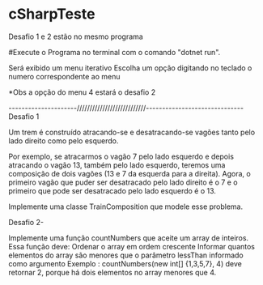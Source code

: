 # cSharpTeste
Desafio 1 e 2 estão no mesmo programa

#Execute o Programa no terminal com o comando  "dotnet run".

Será exibido um menu iterativo
Escolha um opção digitando no teclado o numero correspondente ao menu


*Obs a opção do menu  4 estará o desafio 2

---------------------///////////////////////////------------------------------
Desafio 1 

Um trem é construído atracando-se e desatracando-se vagões tanto pelo lado direito como pelo esquerdo.

Por exemplo, se atracarmos o vagão 7 pelo lado esquerdo e depois atracando o vagão 13, também pelo lado esquerdo, teremos uma composição de dois vagões (13 e 7 da esquerda para a direita). Agora, o primeiro vagão que puder ser desatracado pelo lado direito é o 7  e o primeiro que pode ser desatracado pelo lado esquerdo é o 13.

Implemente uma classe TrainComposition que modele esse problema.


Desafio 2-

Implemente uma função countNumbers que aceite um array de inteiros. Essa função deve:
Ordenar o array em ordem crescente
Informar quantos elementos do array são menores que o parâmetro lessThan informado como argumento 
Exemplo : countNumbers(new int[] {1,3,5,7}, 4) deve retornar 2, porque há dois elementos no array menores que 4. 
